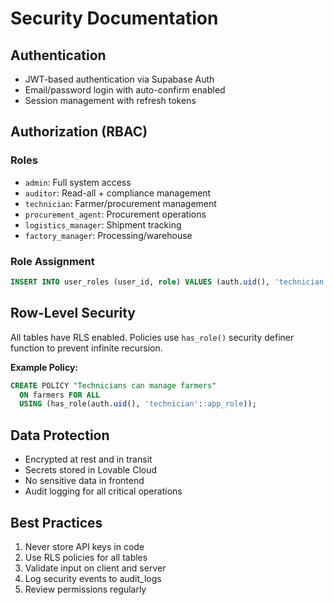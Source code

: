 # Security Documentation

## Authentication

- JWT-based authentication via Supabase Auth
- Email/password login with auto-confirm enabled
- Session management with refresh tokens

## Authorization (RBAC)

### Roles
- `admin`: Full system access
- `auditor`: Read-all + compliance management
- `technician`: Farmer/procurement management
- `procurement_agent`: Procurement operations
- `logistics_manager`: Shipment tracking
- `factory_manager`: Processing/warehouse

### Role Assignment
```sql
INSERT INTO user_roles (user_id, role) VALUES (auth.uid(), 'technician');
```

## Row-Level Security

All tables have RLS enabled. Policies use `has_role()` security definer function to prevent infinite recursion.

**Example Policy:**
```sql
CREATE POLICY "Technicians can manage farmers"
  ON farmers FOR ALL
  USING (has_role(auth.uid(), 'technician'::app_role));
```

## Data Protection

- Encrypted at rest and in transit
- Secrets stored in Lovable Cloud
- No sensitive data in frontend
- Audit logging for all critical operations

## Best Practices

1. Never store API keys in code
2. Use RLS policies for all tables
3. Validate input on client and server
4. Log security events to audit_logs
5. Review permissions regularly

